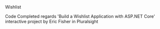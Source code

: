 ﻿Wishlist

Code Completed regards 'Build a Wishlist Application with ASP.NET Core' interactive project by Eric Fisher in Pluralsight